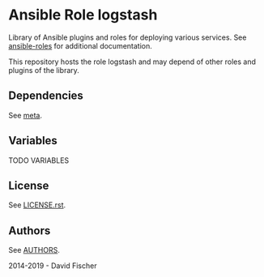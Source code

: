 # Ansible Role logstash

Library of Ansible plugins and roles for deploying various services.
See [ansible-roles](https://github.com/davidfischer-ch/ansible-roles) for additional documentation.

This repository hosts the role logstash and may depend of other roles and plugins of the library.

## Dependencies

See [meta](meta/main.yml).

## Variables

TODO VARIABLES

## License

See [LICENSE.rst](LICENSE.rst).

## Authors

See [AUTHORS](AUTHORS).

2014-2019 - David Fischer
